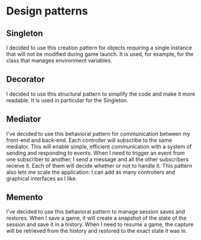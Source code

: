 # Design patterns

## Singleton

I decided to use this creation pattern for objects requiring a single instance that will not be modified during game
launch. It is used, for example, for the class that manages environment variables.

## Decorator

I decided to use this structural pattern to simplify the code and make it more readable. It is used in particular for
the Singleton.

## Mediator

I've decided to use this behavioral pattern for communication between my front-end and back-end. Each controller will
subscribe to the same mediator. This will enable simple, efficient communication with a system of sending
and responding to events. When I need to trigger an event from one subscriber to another, I send a message and all the
other subscribers receive it. Each of them will decide whether or not to handle it. This pattern also lets me scale the
application: I can add as many controllers and graphical interfaces as I like.

## Memento

I've decided to use this behavioral pattern to manage session saves and restores. When I save a game, it will create a
snapshot of the state of the session and save it in a history. When I need to resume a game, the capture will be retrieved
from the history and restored to the exact state it was in.
